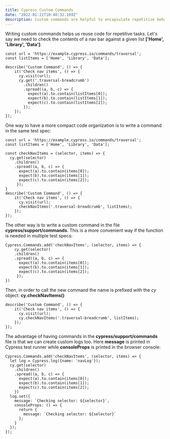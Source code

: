 ```yaml
---
title: Cypress Custom Commands
date: "2022-01-21T10:40:32.169Z"
description: Custom commands are helpful to encapsulate repetitive behavior
---
```


Writing custom commands helps us reuse code for repetitive tasks. Let's say we need to check the contents
of a nav bar against a given list **['Home', 'Library', 'Data']**:

```
const url = 'https://example.cypress.io/commands/traversal';
const listItems = ['Home', 'Library', 'Data'];

describe('Custom Command', () => {
    it('Check nav items', () => {
      cy.visit(url);
      cy.get('.traversal-breadcrumb')
        .children()
        .spread((a, b, c) => {
          expect(a).to.contain(listItems[0]);
          expect(b).to.contain(listItems[1]);
          expect(c).to.contain(listItems[2]);
        });
    });
});
```

One way to have a more compact code organization is to write a command in the same test spec:

```
const url = 'https://example.cypress.io/commands/traversal';
const listItems = ['Home', 'Library', 'Data'];

const checkNavItems = (selector, items) => {
  cy.get(selector)
    .children()
    .spread((a, b, c) => {
      expect(a).to.contain(items[0]);
      expect(b).to.contain(items[1]);
      expect(c).to.contain(items[2]);
     });
}
describe('Custom Command', () => {
    it('Check nav items', () => {
      cy.visit(url);
      checkNavItems('.traversal-breadcrumb', listItems);
    });
});
```

The other way is to write a custom command in the file **cypress/support/commands**. This is a more
convenient way if the function is needed in multiple test specs:

```
Cypress.Commands.add('checkNavItems', (selector, items) => {
    cy.get(selector)
    .children()
    .spread((a, b, c) => {
      expect(a).to.contain(items[0]);
      expect(b).to.contain(items[1]);
      expect(c).to.contain(items[2]);
     });
})
```

Then, in order to call the new command the name is prefixed with the *cy* object: **cy.checkNavItems()**

```
describe('Custom Command', () => {
    it('Check nav items', () => {
      cy.visit(url);
      cy.checkNavItems('.traversal-breadcrumb', listItems);
    });
});
```

The advantage of having commands in the **cypress/support/commands** file is that we can create custom logs too. Here **message** is printed in Cypress test runner while **consoleProps** is printed in the browser console:

```
Cypress.Commands.add('checkNavItems', (selector, items) => {
  let log = Cypress.log({name: 'navLog'});
  cy.get(selector)
    .children()
    .spread((a, b, c) => {
      expect(a).to.contain(items[0]);
      expect(b).to.contain(items[1]);
      expect(c).to.contain(items[2]);
    })
  log.set({
    message: `Checking selector: ${selector}`,
    consoleProps: () => {
      return {
        message: `Checking selector: ${selector}`
      };
    }
  });
});
```